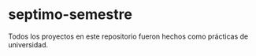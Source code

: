 # septimo-semestre
Todos los proyectos en este repositorio fueron hechos como prácticas de universidad.
